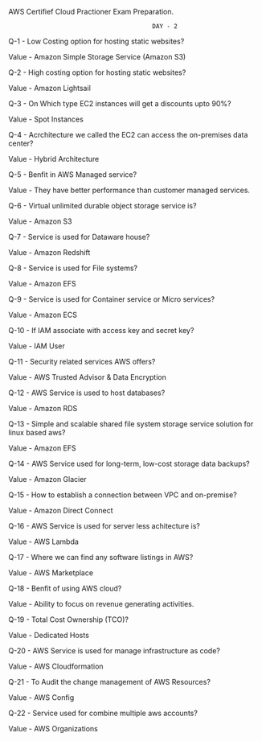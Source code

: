 AWS Certifief Cloud Practioner Exam Preparation.

											DAY - 2

Q-1 - Low Costing option for hosting static websites?

Value - Amazon Simple Storage Service (Amazon S3)

Q-2 - High costing option for hosting static websites?

Value - Amazon Lightsail

Q-3 - On Which type EC2 instances will get a discounts upto 90%?

Value - Spot Instances

Q-4 - Acrchitecture we called the EC2 can access the on-premises data center?

Value - Hybrid Architecture

Q-5 - Benfit in AWS Managed service?

Value - They have better performance than customer managed services.

Q-6 - Virtual unlimited durable object storage service is?

Value - Amazon S3

Q-7 - Service is used for Dataware house?

Value - Amazon Redshift

Q-8 - Service is used for File systems?

Value - Amazon EFS

Q-9 - Service is used for Container service or Micro services?

Value - Amazon ECS

Q-10 - If IAM associate with access key and secret key?

Value - IAM User

Q-11 - Security related services AWS offers?

Value - AWS Trusted Advisor & Data Encryption

Q-12 - AWS Service is used to host databases?

Value - Amazon RDS

Q-13 - Simple and scalable shared file system storage service solution for linux based aws?

Value - Amazon EFS

Q-14 - AWS Service used for long-term, low-cost storage data backups?

Value - Amazon Glacier

Q-15 - How to establish a connection between VPC and on-premise?

Value - Amazon Direct Connect

Q-16 - AWS Service is used for server less achitecture is?

Value - AWS Lambda

Q-17 - Where we can find any software listings in AWS?

Value - AWS Marketplace

Q-18 - Benfit of using AWS cloud?

Value - Ability to focus on revenue generating activities.

Q-19 - Total Cost Ownership (TCO)?

Value - Dedicated Hosts

Q-20 - AWS Service is used for manage infrastructure as code?

Value - AWS Cloudformation

Q-21 - To Audit the change management of AWS Resources?

Value - AWS Config

Q-22 - Service used for combine multiple aws accounts?

Value - AWS Organizations